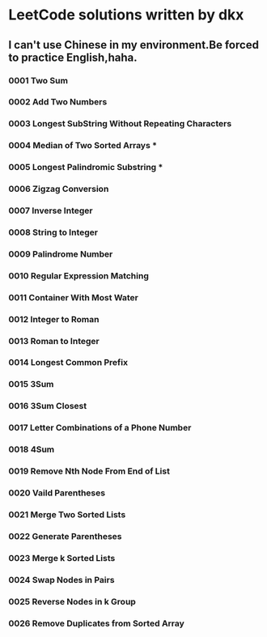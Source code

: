 # LeetCode solutions written by dkx

## I can't use Chinese in my environment.Be forced to practice English,haha.

### 0001 Two Sum
### 0002 Add Two Numbers
### 0003 Longest SubString Without Repeating Characters
### 0004 Median of Two Sorted Arrays *
### 0005 Longest Palindromic Substring *
### 0006 Zigzag Conversion
### 0007 Inverse Integer
### 0008 String to Integer
### 0009 Palindrome Number
### 0010 Regular Expression Matching
### 0011 Container With Most Water
### 0012 Integer to Roman
### 0013 Roman to Integer
### 0014 Longest Common Prefix
### 0015 3Sum
### 0016 3Sum Closest
### 0017 Letter Combinations of a Phone Number
### 0018 4Sum
### 0019 Remove Nth Node From End of List
### 0020 Vaild Parentheses
### 0021 Merge Two Sorted Lists
### 0022 Generate Parentheses
### 0023 Merge k Sorted Lists
### 0024 Swap Nodes in Pairs
### 0025 Reverse Nodes in k Group
### 0026 Remove Duplicates from Sorted Array